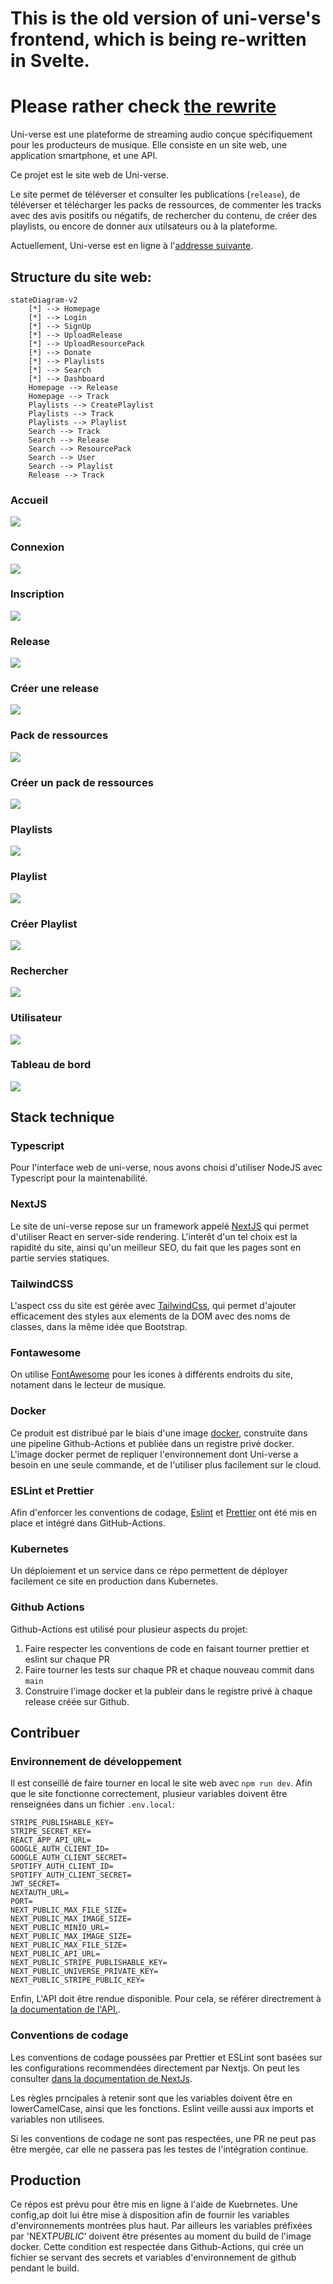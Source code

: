 # This is the old version of uni-verse's frontend, which is being re-written in Svelte. 
# Please rather check [the rewrite](https://github.com/uni-verse-fm/uni-verse-frontend)

Uni-verse est une plateforme de streaming audio conçue spécifiquement pour les producteurs de musique.
Elle consiste en un site web, une application smartphone, et une API.

Ce projet est le site web de Uni-verse.

Le site permet de téléverser et consulter les publications (`release`), de téléverser et télécharger les packs de ressources, de commenter les tracks avec des avis positifs ou négatifs, de rechercher du contenu, de créer des playlists, ou encore de donner aux utilsateurs ou à la plateforme.

Actuellement, Uni-verse est en ligne à l'[addresse suivante](https://uni-verse.vagahbond.com).

## Structure du site web:

```mermaid
stateDiagram-v2
    [*] --> Homepage
    [*] --> Login
    [*] --> SignUp
    [*] --> UploadRelease
    [*] --> UploadResourcePack
    [*] --> Donate
    [*] --> Playlists
    [*] --> Search
    [*] --> Dashboard
    Homepage --> Release
    Homepage --> Track
    Playlists --> CreatePlaylist
    Playlists --> Track
    Playlists --> Playlist
    Search --> Track
    Search --> Release
    Search --> ResourcePack
    Search --> User
    Search --> Playlist
    Release --> Track
```

### Accueil

![](screenshots/homepage.png)

### Connexion

![](screenshots/login.png)

### Inscription

![](screenshots/signup.png)

### Release

![](screenshots/release.png)

### Créer une release

![](screenshots/release-upload.png)

### Pack de ressources

![](screenshots/resource-pack.png)

### Créer un pack de ressources

![](screenshots/resource-pack-upload.png)

### Playlists

![](screenshots/playlists.png)

### Playlist

![](screenshots/playlist.png)

### Créer Playlist

![](screenshots/playlist-create.png)

### Rechercher

![](screenshots/search.png)

### Utilisateur

![](screenshots/user.png)

### Tableau de bord

![](screenshots/dashboard.png)

## Stack technique

### Typescript

Pour l'interface web de uni-verse, nous avons choisi d'utiliser NodeJS avec Typescript pour la maintenabilité.

### NextJS

Le site de uni-verse repose sur un framework appelé [NextJS](https://nextjs.org/docs/getting-started) qui permet d'utiliser React en server-side rendering. L'interêt d'un tel choix est la rapidité du site, ainsi qu'un meilleur SEO, du fait que les pages sont en partie servies statiques.

### TailwindCSS

L'aspect css du site est gérée avec [TailwindCss](https://tailwindcss.com/docs/installation), qui permet d'ajouter efficacement des styles aux elements de la DOM avec des noms de classes, dans la même idée que Bootstrap.

### Fontawesome

On utilise [FontAwesome](https://fontawesome.com/search?s=solid%2Cbrands) pour les icones à différents endroits du site, notament dans le lecteur de musique.

### Docker

Ce produit est distribué par le biais d'une image [docker](https://www.docker.com/), construite dans une pipeline Github-Actions et publiée dans un registre privé docker.
L'image docker permet de repliquer l'environnement dont Uni-verse a besoin en une seule commande, et de l'utiliser plus facilement sur le cloud.

### ESLint et Prettier

Afin d'enforcer les conventions de codage, [Eslint](https://eslint.org/) et [Prettier](https://prettier.io/) ont été mis en place et intégré dans GitHub-Actions.

### Kubernetes

Un déploiement et un service dans ce répo permettent de déployer facilement ce site en production dans Kubernetes.

### Github Actions

Github-Actions est utilisé pour plusieur aspects du projet:

1. Faire respecter les conventions de code en faisant tourner prettier et eslint sur chaque PR
2. Faire tourner les tests sur chaque PR et chaque nouveau commit dans `main`
3. Construire l'image docker et la publeir dans le registre privé à chaque release créée sur Github.

## Contribuer

### Environnement de développement

Il est conseillé de faire tourner en local le site web avec `npm run dev`. Afin que le site fonctionne correctement, plusieur variables doivent être renseignées dans un fichier `.env.local`:

```
STRIPE_PUBLISHABLE_KEY=
STRIPE_SECRET_KEY=
REACT_APP_API_URL=
GOOGLE_AUTH_CLIENT_ID=
GOOGLE_AUTH_CLIENT_SECRET=
SPOTIFY_AUTH_CLIENT_ID=
SPOTIFY_AUTH_CLIENT_SECRET=
JWT_SECRET=
NEXTAUTH_URL=
PORT=
NEXT_PUBLIC_MAX_FILE_SIZE=
NEXT_PUBLIC_MAX_IMAGE_SIZE=
NEXT_PUBLIC_MINIO_URL=
NEXT_PUBLIC_MAX_IMAGE_SIZE=
NEXT_PUBLIC_MAX_FILE_SIZE=
NEXT_PUBLIC_API_URL=
NEXT_PUBLIC_STRIPE_PUBLISHABLE_KEY=
NEXT_PUBLIC_UNIVERSE_PRIVATE_KEY=
NEXT_PUBLIC_STRIPE_PUBLIC_KEY=

```

Enfin, L'API doit être rendue disponible. Pour cela, se référer directrement à [la documentation de l'API.](https://github.com/uni-verse-fm/uni-verse-api).

### Conventions de codage

Les conventions de codage poussées par Prettier et ESLint sont basées sur les configurations recommendées directement par Nextjs. On peut les consulter [dans la documentation de NextJs](https://nextjs.org/docs/basic-features/eslint).

Les règles prncipales à retenir sont que les variables doivent être en lowerCamelCase, ainsi que les fonctions. Eslint veille aussi aux imports et variables non utilisees.

Si les conventions de codage ne sont pas respectées, une PR ne peut pas être mergée, car elle ne passera pas les testes de l'intégration continue.

## Production

Ce répos est prévu pour être mis en ligne à l'aide de Kuebrnetes.
Une config,ap doit lui être mise à disposition afin de fournir les variables d'environnements montrées plus haut.
Par ailleurs les variables préfixées par 'NEXT*PUBLIC*' doivent être présentes au moment du build de l'image docker. Cette condition est respectée dans Github-Actions, qui crée un fichier se servant des secrets et variables d'environnement de github pendant le build.

